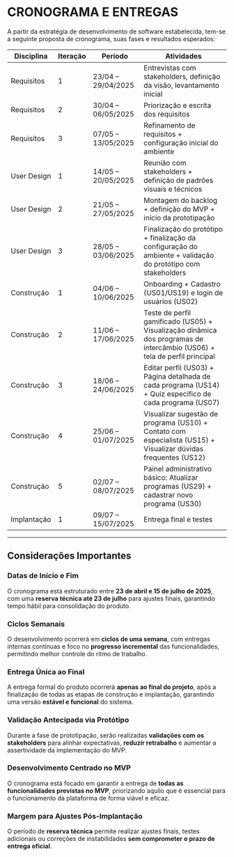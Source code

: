 # CRONOGRAMA E ENTREGAS

A partir da estratégia de desenvolvimento de software estabelecida, tem-se a seguinte proposta de cronograma, suas fases e resultados esperados:

| **Disciplina**   | **Iteração** | **Período**             | **Atividades**                                                                 |
|------------------|--------------|--------------------------|---------------------------------------------------------------------------------|
| Requisitos       | 1            | 23/04 – 29/04/2025       | Entrevistas com stakeholders, definição da visão, levantamento inicial         |
| Requisitos       | 2            | 30/04 – 06/05/2025       | Priorização e escrita dos requisitos                                           |
| Requisitos       | 3            | 07/05 – 13/05/2025       | Refinamento de requisitos + configuração inicial do ambiente                   |
| User Design      | 1            | 14/05 – 20/05/2025       | Reunião com stakeholders + definição de padrões visuais e técnicos            |
| User Design      | 2            | 21/05 – 27/05/2025       | Montagem do backlog + definição do MVP + início da prototipação               |
| User Design      | 3            | 28/05 – 03/06/2025       | Finalização do protótipo + finalização da configuração do ambiente + validação do protótipo com stakeholders |
| Construção       | 1            | 04/06 – 10/06/2025       | Onboarding + Cadastro (US01/US19) e login de usuários (US02)                            |
| Construção       | 2            | 11/06 – 17/06/2025       | Teste de perfil gamificado (US05) + Visualização dinâmica dos programas de intercâmbio (US06) + tela de perfil principal |
| Construção       | 3            | 18/06 – 24/06/2025       | Editar perfil (US03) + Página detalhada de cada programa (US14) + Quiz específico de cada programa (US07) |
| Construção       | 4            | 25/06 – 01/07/2025       | Visualizar sugestão de programa (US10) + Contato com especialista (US15) + Visualizar dúvidas frequentes (US12)	                        |
| Construção       | 5            | 02/07 – 08/07/2025       | Painel administrativo básico: Atualizar programas (US29) + cadastrar novo programa (US30) |
| Implantação      | 1            | 09/07 – 15/07/2025       | Entrega final e testes                                                         |

---

## Considerações Importantes

### **Datas de Início e Fim**
O cronograma está estruturado entre **23 de abril e 15 de julho de 2025**, com uma **reserva técnica até 23 de julho** para ajustes finais, garantindo tempo hábil para consolidação do produto.

### **Ciclos Semanais**
O desenvolvimento ocorrerá em **ciclos de uma semana**, com entregas internas contínuas e foco no **progresso incremental** das funcionalidades, permitindo melhor controle do ritmo de trabalho.

### **Entrega Única ao Final**
A entrega formal do produto ocorrerá **apenas ao final do projeto**, após a finalização de todas as etapas de construção e implantação, garantindo uma versão **estável e funcional** do sistema.

### **Validação Antecipada via Protótipo**
Durante a fase de prototipação, serão realizadas **validações com os stakeholders** para alinhar expectativas, **reduzir retrabalho** e aumentar a assertividade da implementação do MVP.

### **Desenvolvimento Centrado no MVP**
O cronograma está focado em garantir a entrega de **todas as funcionalidades previstas no MVP**, priorizando aquilo que é essencial para o funcionamento da plataforma de forma viável e eficaz.

### **Margem para Ajustes Pós-Implantação**
O período de **reserva técnica** permite realizar ajustes finais, testes adicionais ou correções de instabilidades **sem comprometer o prazo de entrega oficial**.
